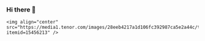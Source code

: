 ### Hi there 👋
<p align="center">

<p align="center" width="100%">
  
    <img align="center" src="https://media1.tenor.com/images/28eeb4217a1d106fc392987ca5e2a44c/tenor.gif?itemid=15456213" />
 
</p>

<!--
**Smark2019/Smark2019** is a ✨ _special_ ✨ repository because its `README.md` (this file) appears on your GitHub profile.

Here are some ideas to get you started:

- 🔭 I’m currently working on ...
- 🌱 I’m currently learning ...
- 👯 I’m looking to collaborate on ...
- 🤔 I’m looking for help with ...
- 💬 Ask me about ...
- 📫 How to reach me: ...
- 😄 Pronouns: ...
- ⚡ Fun fact: ...
-->
